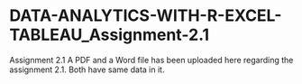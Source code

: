 # DATA-ANALYTICS-WITH-R-EXCEL-TABLEAU_Assignment-2.1
Assignment 2.1
A PDF and a Word file has been uploaded here regarding the assignment 2.1. Both have same data in it.
